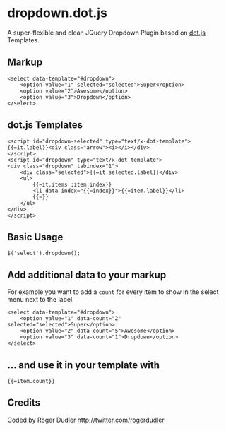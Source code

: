 # dropdown.dot.js

A super-flexible and clean JQuery Dropdown Plugin based on [dot.js](https://github.com/olado/doT) Templates.

## Markup

    <select data-template="#dropdown">
        <option value="1" selected="selected">Super</option>
        <option value="2">Awesome</option>
        <option value="3">Dropdown</option>
    </select>

## dot.js Templates

    <script id="dropdown-selected" type="text/x-dot-template">
    {{=it.label}}<div class="arrow"><i></i></div>
    </script>
    <script id="dropdown" type="text/x-dot-template">
    <div class="dropdown" tabindex="1">
        <div class="selected">{{=it.selected.label}}</div>
        <ul>
            {{~it.items :item:index}}
            <li data-index="{{=index}}">{{=item.label}}</li>
            {{~}}
        </ul>
    </div>
    </script>

## Basic Usage

    $('select').dropdown();

## Add additional data to your markup #

For example you want to add a ```count``` for every item to show in the select menu next to the label.

    <select data-template="#dropdown">
        <option value="1" data-count="2" selected="selected">Super</option>
        <option value="2" data-count="5">Awesome</option>
        <option value="3" data-count="1">Dropdown</option>
    </select>

## ... and use it in your template with

    {{=item.count}}

## Credits

Coded by Roger Dudler
http://twitter.com/rogerdudler
